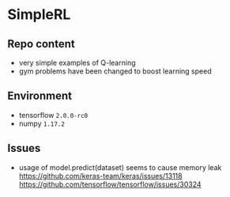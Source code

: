 # SimpleRL

## Repo content
* very simple examples of Q-learning
* gym problems have been changed to boost learning speed

## Environment
* tensorflow `2.0.0-rc0`
* numpy `1.17.2`

## Issues
* usage of model.predict(dataset) seems to cause memory leak 
https://github.com/keras-team/keras/issues/13118 https://github.com/tensorflow/tensorflow/issues/30324
